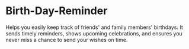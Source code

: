 # Birth-Day-Reminder
Helps you easily keep track of friends' and family members' birthdays. It sends timely reminders, shows upcoming celebrations, and ensures you never miss a chance to send your wishes on time.
